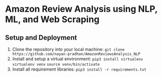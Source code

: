 # Amazon Review Analysis using NLP, ML, and Web Scraping

## Setup and Deployment
1. Clone the repository into your local machine: `git clone https://github.com/nayan-pradhan/AmazonReviewsAnalysis_NLP`
2. Install and setup a virtual environment: 
`pip3 install virtualenv`
`virtualenv venv`
`source venv/bin/activate`
3. Install all requirement libraries: `pip3 install -r requirements.txt`
